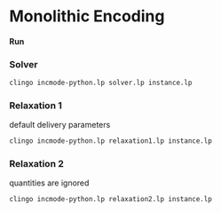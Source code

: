 # Monolithic Encoding

#### Run

### Solver

```sh
clingo incmode-python.lp solver.lp instance.lp
```

### Relaxation 1

default delivery parameters

```sh
clingo incmode-python.lp relaxation1.lp instance.lp
```

### Relaxation 2

quantities are ignored

```sh
clingo incmode-python.lp relaxation2.lp instance.lp
```
